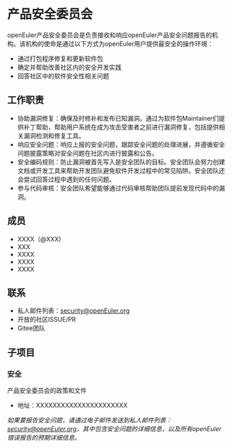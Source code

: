 # 产品安全委员会

openEuler产品安全委员会是负责接收和响应openEuler产品安全问题报告的机构。该机构的使命是通过以下方式为openEuler用户提供最安全的操作环境：

+ 通过打包程序修复和更新软件包
+ 确定并帮助改善社区内的安全开发实践
+ 回答社区中的软件安全性相关问题



## 工作职责

+ 协助漏洞修复：确保及时修补和发布已知漏洞。通过为软件包Maintainer们提供补丁帮助，帮助用户系统在成为攻击受害者之前进行漏洞修复，包括提供相关漏洞检测和修复工具。
+ 响应安全问题：响应上报的安全问题，跟踪安全问题的处理进展，并遵循安全问题披露策略对安全问题在社区内进行披露和公告。
+ 安全编码规则：防止漏洞被首先写入是安全团队的目标。安全团队会努力创建文档或开发工具来帮助开发团队避免软件开发过程中的常见陷阱。安全团队还会尝试回答过程中遇到的任何问题。
+ 参与代码审核：安全团队希望能够通过代码审核帮助团队提前发现代码中的漏洞。



## 成员

+ XXXX（@XXX)
+ XXX
+ XXXX
+ XXXX
+ XXXX



## 联系

+ 私人邮件列表：security@openEuler.org
+ 开放的社区ISSUE/PR
+ Gitee团队



## 子项目

### 安全

产品安全委员会的政策和文件

+ 地址：XXXXXXXXXXXXXXXXXXXXXX

  

*如果要报告安全问题，请通过电子邮件发送到私人邮件列表：security@openEuler.org，其中包含安全问题的详细信息，以及所有openEuler错误报告的预期详细信息。*